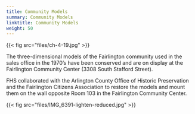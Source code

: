 ```yaml
---
title: Community Models
summary: Community Models
linktitle: Community Models
weight: 50
---
```


{{< fig src="files/ch-4-19.jpg" >}}

The three-dimensional models of the Fairlington community used in the sales office in the 1970’s have been conserved and are on display at the Fairlington Community Center (3308 South Stafford Street).

FHS collaborated with the Arlington County Office of Historic Preservation and the Fairlington Citizens Association to restore the models and mount them on the wall opposite Room 103 in the Fairlington Community Center.

{{< fig src="files/IMG_6391-lighten-reduced.jpg" >}}
